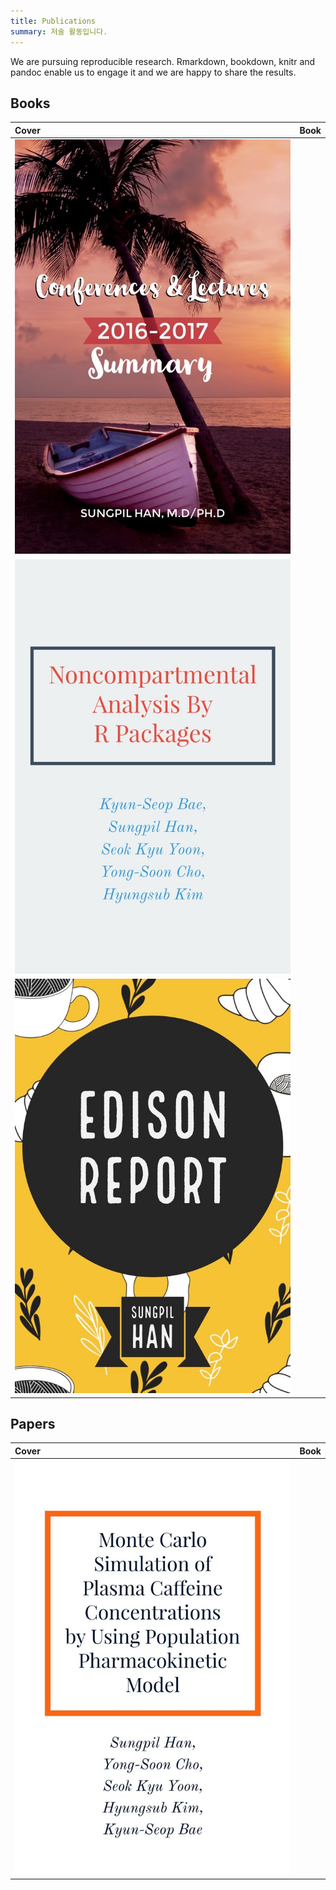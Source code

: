 ```yaml
---
title: Publications
summary: 저술 활동입니다.
---
```




We are pursuing reproducible research. Rmarkdown, bookdown, knitr and pandoc enable us to engage it and we are happy to share the results.

## Books

| Cover | Book |
| :-- | :-- |
| ![](/img/conferences_cover.jpg) |  |
| ![](/img/nca_cover.jpg) |  |
| ![](/img/edison_cover.jpg) |  |



## Papers

| Cover | Book |
| :-- | :-- |
| ![](/img/caffeine_cover.jpg) |  |
